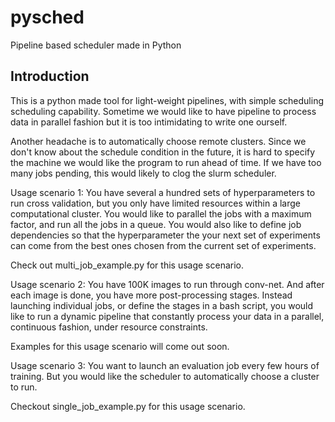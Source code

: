 # pysched
Pipeline based scheduler made in Python

## Introduction
This is a python made tool for light-weight pipelines, with simple scheduling
scheduling capability. Sometime we would like to have pipeline to process data
in parallel fashion but it is too intimidating to write one ourself. 

Another headache is to automatically choose remote clusters. Since we don't
know about the schedule condition in the future, it is hard to specify the
machine we would like the program to run ahead of time. If we have too many
jobs pending, this would likely to clog the slurm scheduler.

Usage scenario 1:
You have several a hundred sets of hyperparameters to run cross validation, but
you only have limited resources within a large computational cluster. You would
like to parallel the jobs with a maximum factor, and run all the jobs in a
queue. You would also like to define job dependencies so that the
hyperparameter the your next set of experiments can come from the best ones
chosen from the current set of experiments.

Check out multi_job_example.py for this usage scenario.

Usage scenario 2:
You have 100K images to run through conv-net. And after each image is done, you
have more post-processing stages. Instead launching individual jobs, or define 
the stages in a bash script, you would like to run a dynamic pipeline that
constantly process your data in a parallel, continuous fashion, under resource
constraints.

Examples for this usage scenario will come out soon.

Usage scenario 3:
You want to launch an evaluation job every few hours of training. But you would
like the scheduler to automatically choose a cluster to run.

Checkout single_job_example.py for this usage scenario.
